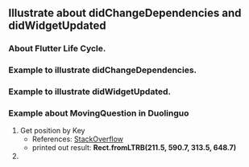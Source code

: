 ## Illustrate about didChangeDependencies and didWidgetUpdated

### About Flutter Life Cycle.

### Example to illustrate didChangeDependencies.

### Example to illustrate didWidgetUpdated.

### Example about MovingQuestion in Duolinguo
1. Get position by Key
    - References: [StackOverflow](https://stackoverflow.com/questions/62029541/how-to-get-the-position-of-a-widget-in-the-screen-preferably-in-offset)
    - printed out result: **Rect.fromLTRB(211.5, 590.7, 313.5, 648.7)**
2.     
